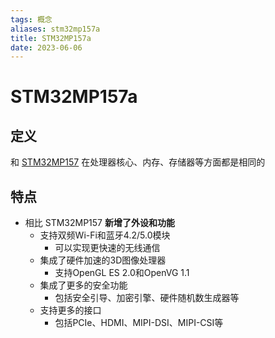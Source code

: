 ```yaml
---
tags: 概念
aliases: stm32mp157a
title: STM32MP157a
date: 2023-06-06
---
```

# STM32MP157a

## 定义

和 [STM32MP157](STM32MP157.md) 在处理器核心、内存、存储器等方面都是相同的

## 特点

- 相比 STM32MP157 **新增了外设和功能**
	- 支持双频Wi-Fi和蓝牙4.2/5.0模块
		- 可以实现更快速的无线通信
	- 集成了硬件加速的3D图像处理器
		- 支持OpenGL ES 2.0和OpenVG 1.1
	-  集成了更多的安全功能
		- 包括安全引导、加密引擎、硬件随机数生成器等
	- 支持更多的接口
		- 包括PCIe、HDMI、MIPI-DSI、MIPI-CSI等